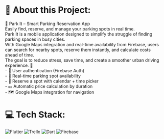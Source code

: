 # 💫 About this Project:
 🚗 Park It – Smart Parking Reservation App<br>Easily find, reserve, and manage your parking spots in real time.<br>Park It is a mobile application designed to simplify the struggle of finding parking spaces in busy cities.  <br>With Google Maps integration and real-time availability from Firebase, users can search for nearby spots, reserve them instantly, and calculate costs ahead of time.  <br>The goal is to reduce stress, save time, and create a smoother urban driving experience. 🚦<br>- 🔐 User authentication (Firebase Auth)<br>- 📍 Real-time parking spot availability<br>- 📅 Reserve a spot with calendar + time picker<br>- 💵 Automatic price calculation by duration<br>- 🗺️ Google Maps integration for navigation


# 💻 Tech Stack:
![Flutter](https://img.shields.io/badge/Flutter-%2302569B.svg?style=for-the-badge&logo=Flutter&logoColor=white) ![Trello](https://img.shields.io/badge/Trello-%23026AA7.svg?style=for-the-badge&logo=Trello&logoColor=white) ![Dart](https://img.shields.io/badge/dart-%230175C2.svg?style=for-the-badge&logo=dart&logoColor=white) ![Firebase](https://img.shields.io/badge/firebase-%23039BE5.svg?style=for-the-badge&logo=firebase)


